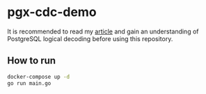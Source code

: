 # pgx-cdc-demo
It is recommended to read my [article](https://blog.kennycoder.io/2023/02/12/%E4%BB%8B%E7%B4%B9-postgres-logical-decoding-%E7%9A%84%E6%A6%82%E5%BF%B5%E8%88%87%E7%A4%BA%E7%AF%84/) and gain an understanding of PostgreSQL logical decoding before using this repository.

## How to run
```bash
docker-compose up -d
go run main.go
```
